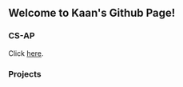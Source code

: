 ## Welcome to Kaan's Github Page!



### CS-AP
Click [here](https://terobero.github.io/csap.md).

### Projects
